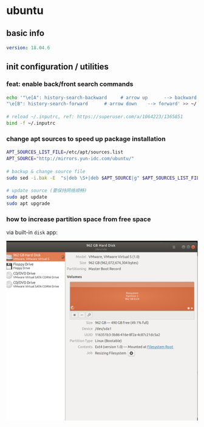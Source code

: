 # ubuntu

## basic info 

```yaml
version: 18.04.6
```

## init configuration / utilities


### feat: enable back/front search commands

```sh
echo '"\e[A": history-search-backward     # arrow up      --> backward
"\e[B": history-search-forward      # arrow down    --> forward' >> ~/.inputrc

# reload ~/.inputrc, ref: https://superuser.com/a/1064223/1365851
bind -f ~/.inputrc
```

### change apt sources to speed up package installation


```sh
APT_SOURCES_LIST_FILE=/etc/apt/sources.list
APT_SOURCE="http://mirrors.yun-idc.com/ubuntu/"

# backup & change source file
sudo sed -i.bak -E  "s|deb \S+|deb $APT_SOURCE|g" $APT_SOURCES_LIST_FILE

# update source (要保持网络顺畅)
sudo apt update
sudo apt upgrade
``` 

### how to increase partition space from free space

via built-in `disk` app:

![picture 1](.imgs/ubuntu-index-1663570593373-eeacafb9adf917d2acba07d7ff547e015b89cdf48c70c8a38007fd7eb12fff9d.png)  
